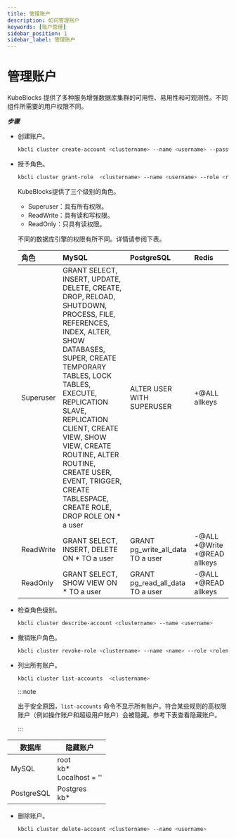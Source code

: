 ```yaml
---
title: 管理账户
description: 如何管理账户
keywords: [账户管理]
sidebar_position: 1
sidebar_label: 管理账户
---
```


# 管理账户

KubeBlocks 提供了多种服务增强数据库集群的可用性、易用性和可观测性。不同组件所需要的用户权限不同。

***步骤***

- 创建账户。
  
  ```bash
  kbcli cluster create-account <clustername> --name <username> --password <pwd> 
  ```

- 授予角色。

  ```bash
  kbcli cluster grant-role  <clustername> --name <username> --role <rolename>
  ```

  KubeBlocks提供了三个级别的角色。
  - Superuser：具有所有权限。
  - ReadWrite：具有读和写权限。
  - ReadOnly：只具有读权限。

  不同的数据库引擎的权限有所不同。详情请参阅下表。

    | 角色      | MySQL    | PostgreSQL | Redis  |
    | :------   | :------- | :------    | :----- |
    | Superuser | GRANT SELECT, INSERT, UPDATE, DELETE, CREATE, DROP, RELOAD, SHUTDOWN, PROCESS, FILE, REFERENCES, INDEX, ALTER, SHOW DATABASES, SUPER, CREATE TEMPORARY TABLES, LOCK TABLES, EXECUTE, REPLICATION SLAVE, REPLICATION CLIENT, CREATE VIEW, SHOW VIEW, CREATE ROUTINE, ALTER ROUTINE, CREATE USER, EVENT, TRIGGER, CREATE TABLESPACE, CREATE ROLE, DROP ROLE ON * a user | ALTER USER WITH SUPERUSER | +@ALL allkeys|
    | ReadWrite | GRANT SELECT, INSERT, DELETE ON * TO a user | GRANT pg_write_all_data TO a user | -@ALL +@Write +@READ allkeys |
    | ReadOnly  | GRANT SELECT, SHOW VIEW ON * TO a user | GRANT pg_read_all_data TO a user | -@ALL +@READ allkeys |

- 检查角色级别。
  
  ```bash
  kbcli cluster describe-account <clustername> --name <username>
  ```

- 撤销账户角色。

  ```bash
  kbcli cluster revoke-role <clustername> --name <name> --role <rolename> 
  ```

- 列出所有账户。

  ```bash
  kbcli cluster list-accounts  <clustername>  
  ```

  :::note

  出于安全原因，`list-accounts` 命令不显示所有账户。符合某些规则的高权限账户（例如操作账户和超级用户账户）会被隐藏。参考下表查看隐藏账户。

  :::

| 数据库     | 隐藏账户                            |
|------------|-------------------------------------|
| MySQL      | root <br />kb* <br />Localhost = '' |
| PostgreSQL | Postgres <br />kb*                  |

- 删除账户。

  ```bash
  kbcli cluster delete-account <clustername> --name <username> 
  ```
